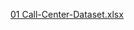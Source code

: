 [01 Call-Center-Dataset.xlsx](https://github.com/user-attachments/files/16608058/01.Call-Center-Dataset.xlsx)

